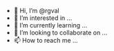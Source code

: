- 👋 Hi, I’m @rgval
- 👀 I’m interested in ...
- 🌱 I’m currently learning ...
- 💞️ I’m looking to collaborate on ...
- 📫 How to reach me ...

<!---
rgval/rgval is a ✨ special ✨ repository because its `README.md` (this file) appears on your GitHub profile.
You can click the Preview link to take a look at your changes.
--->
